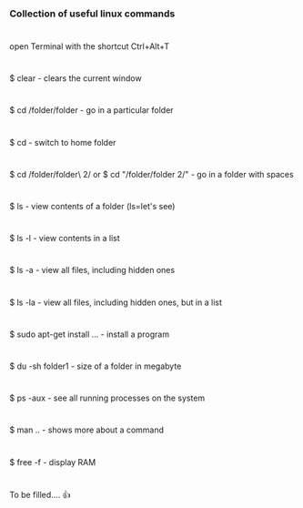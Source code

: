 ### Collection of useful linux commands
#
open Terminal with the shortcut Ctrl+Alt+T
#
#
$ clear	                                                - clears the current window
#
$ cd /folder/folder                                     - go in a particular folder
#
$ cd                                                    - switch to home folder
#
$ cd /folder/folder\ 2/   or  $ cd "/folder/folder 2/"  - go in a folder with spaces 
#
$ ls                                                    - view contents of a folder (ls=let's see)
#
$ ls -l	                                                - view contents in a list
#
$ ls -a	                                                - view all files, including hidden ones
#
$ ls -la                                                - view all files, including hidden ones, but in a list
#
$ sudo apt-get install ...                              - install a program
#
$ du -sh folder1                                        - size of a folder in megabyte
#
$ ps -aux                                               - see all running processes on the system
#
$ man ..                                                - shows more about a command	
#
$ free -f						- display RAM
#



To be filled.... :+1:
